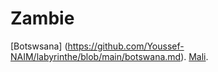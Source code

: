 # Zambie

[Botswsana] (https://github.com/Youssef-NAIM/labyrinthe/blob/main/botswana.md).
[Mali](https://github.com/Youssef-NAIM/labyrinthe/blob/main/Mali.md).
